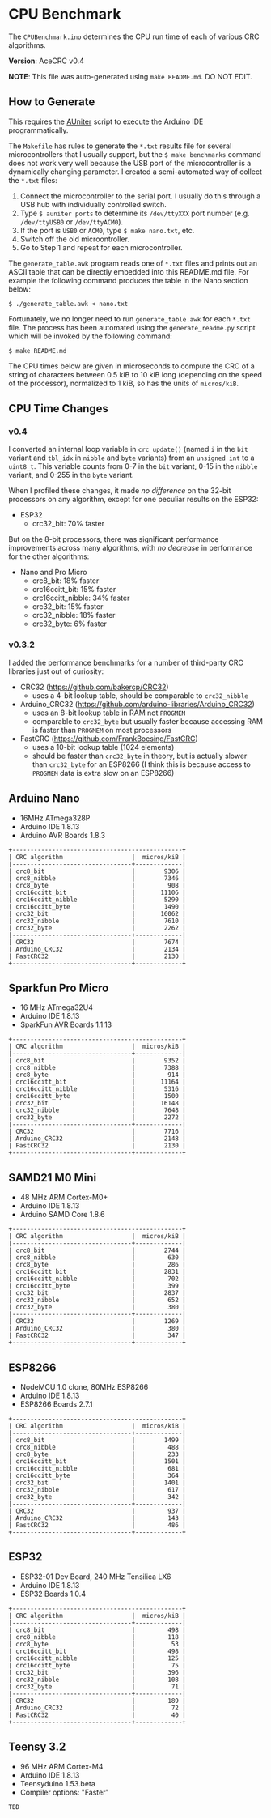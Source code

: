 # CPU Benchmark

The `CPUBenchmark.ino` determines the CPU run time of each of various CRC
algorithms.

**Version**: AceCRC v0.4

**NOTE**: This file was auto-generated using `make README.md`. DO NOT EDIT.

## How to Generate

This requires the [AUniter](https://github.com/bxparks/AUniter) script
to execute the Arduino IDE programmatically.

The `Makefile` has rules to generate the `*.txt` results file for several
microcontrollers that I usually support, but the `$ make benchmarks` command
does not work very well because the USB port of the microcontroller is a
dynamically changing parameter. I created a semi-automated way of collect the
`*.txt` files:

1. Connect the microcontroller to the serial port. I usually do this through a
USB hub with individually controlled switch.
2. Type `$ auniter ports` to determine its `/dev/ttyXXX` port number (e.g.
`/dev/ttyUSB0` or `/dev/ttyACM0`).
3. If the port is `USB0` or `ACM0`, type `$ make nano.txt`, etc.
4. Switch off the old microontroller.
5. Go to Step 1 and repeat for each microcontroller.

The `generate_table.awk` program reads one of `*.txt` files and prints out an
ASCII table that can be directly embedded into this README.md file. For example
the following command produces the table in the Nano section below:

```
$ ./generate_table.awk < nano.txt
```

Fortunately, we no longer need to run `generate_table.awk` for each `*.txt`
file. The process has been automated using the `generate_readme.py` script which
will be invoked by the following command:
```
$ make README.md
```

The CPU times below are given in microseconds to compute the CRC of a string of
characters between 0.5 kiB to 10 kiB long (depending on the speed of the
processor), normalized to 1 kiB, so has the units of `micros/kiB`.


## CPU Time Changes

### v0.4

I converted an internal loop variable in `crc_update()` (named `i` in the `bit`
variant and `tbl_idx` in `nibble` and `byte` variants) from an `unsigned int` to
a `uint8_t`. This variable counts from 0-7 in the `bit` variant, 0-15 in the
`nibble` variant, and 0-255 in the `byte` variant.

When I profiled these changes, it made *no difference* on the 32-bit processors
on any algorithm, except for one peculiar results on the ESP32:

* ESP32
    * crc32_bit: 70% faster

But on the 8-bit processors, there was significant performance improvements
across many algorithms, with *no decrease* in performance for the other
algorithms:

* Nano and Pro Micro
    * crc8_bit: 18% faster
    * crc16ccitt_bit: 15% faster
    * crc16ccitt_nibble: 34% faster
    * crc32_bit: 15% faster
    * crc32_nibble: 18% faster
    * crc32_byte: 6% faster

### v0.3.2

I added the performance benchmarks for a number of third-party CRC libraries
just out of curiosity:

* CRC32 (https://github.com/bakercp/CRC32)
    * uses a 4-bit lookup table, should be comparable to `crc32_nibble`
* Arduino_CRC32 (https://github.com/arduino-libraries/Arduino_CRC32)
    * uses an 8-bit lookup table in RAM not `PROGMEM`
    * comparable to `crc32_byte` but usually faster because accessing RAM is
      faster than `PROGMEM` on most processors
* FastCRC (https://github.com/FrankBoesing/FastCRC)
    * uses a 10-bit lookup table (1024 elements)
    * should be faster than `crc32_byte` in theory, but is actually slower than
      `crc32_byte` for an ESP8266 (I think this is because access to `PROGMEM`
      data is extra slow on an ESP8266)

## Arduino Nano

* 16MHz ATmega328P
* Arduino IDE 1.8.13
* Arduino AVR Boards 1.8.3

```
+-----------------------------------------------+
| CRC algorithm                   |  micros/kiB |
|---------------------------------+-------------|
| crc8_bit                        |        9306 |
| crc8_nibble                     |        7346 |
| crc8_byte                       |         908 |
| crc16ccitt_bit                  |       11106 |
| crc16ccitt_nibble               |        5290 |
| crc16ccitt_byte                 |        1490 |
| crc32_bit                       |       16062 |
| crc32_nibble                    |        7610 |
| crc32_byte                      |        2262 |
|---------------------------------+-------------|
| CRC32                           |        7674 |
| Arduino_CRC32                   |        2134 |
| FastCRC32                       |        2130 |
+---------------------------------+-------------+

```

## Sparkfun Pro Micro

* 16 MHz ATmega32U4
* Arduino IDE 1.8.13
* SparkFun AVR Boards 1.1.13

```
+-----------------------------------------------+
| CRC algorithm                   |  micros/kiB |
|---------------------------------+-------------|
| crc8_bit                        |        9352 |
| crc8_nibble                     |        7388 |
| crc8_byte                       |         914 |
| crc16ccitt_bit                  |       11164 |
| crc16ccitt_nibble               |        5316 |
| crc16ccitt_byte                 |        1500 |
| crc32_bit                       |       16148 |
| crc32_nibble                    |        7648 |
| crc32_byte                      |        2272 |
|---------------------------------+-------------|
| CRC32                           |        7716 |
| Arduino_CRC32                   |        2148 |
| FastCRC32                       |        2130 |
+---------------------------------+-------------+

```

## SAMD21 M0 Mini

* 48 MHz ARM Cortex-M0+
* Arduino IDE 1.8.13
* Arduino SAMD Core 1.8.6

```
+-----------------------------------------------+
| CRC algorithm                   |  micros/kiB |
|---------------------------------+-------------|
| crc8_bit                        |        2744 |
| crc8_nibble                     |         630 |
| crc8_byte                       |         286 |
| crc16ccitt_bit                  |        2831 |
| crc16ccitt_nibble               |         702 |
| crc16ccitt_byte                 |         399 |
| crc32_bit                       |        2837 |
| crc32_nibble                    |         652 |
| crc32_byte                      |         380 |
|---------------------------------+-------------|
| CRC32                           |        1269 |
| Arduino_CRC32                   |         380 |
| FastCRC32                       |         347 |
+---------------------------------+-------------+

```

## ESP8266

* NodeMCU 1.0 clone, 80MHz ESP8266
* Arduino IDE 1.8.13
* ESP8266 Boards 2.7.1

```
+-----------------------------------------------+
| CRC algorithm                   |  micros/kiB |
|---------------------------------+-------------|
| crc8_bit                        |        1499 |
| crc8_nibble                     |         488 |
| crc8_byte                       |         233 |
| crc16ccitt_bit                  |        1501 |
| crc16ccitt_nibble               |         681 |
| crc16ccitt_byte                 |         364 |
| crc32_bit                       |        1401 |
| crc32_nibble                    |         617 |
| crc32_byte                      |         342 |
|---------------------------------+-------------|
| CRC32                           |         937 |
| Arduino_CRC32                   |         143 |
| FastCRC32                       |         486 |
+---------------------------------+-------------+

```

## ESP32

* ESP32-01 Dev Board, 240 MHz Tensilica LX6
* Arduino IDE 1.8.13
* ESP32 Boards 1.0.4

```
+-----------------------------------------------+
| CRC algorithm                   |  micros/kiB |
|---------------------------------+-------------|
| crc8_bit                        |         498 |
| crc8_nibble                     |         118 |
| crc8_byte                       |          53 |
| crc16ccitt_bit                  |         498 |
| crc16ccitt_nibble               |         125 |
| crc16ccitt_byte                 |          75 |
| crc32_bit                       |         396 |
| crc32_nibble                    |         108 |
| crc32_byte                      |          71 |
|---------------------------------+-------------|
| CRC32                           |         189 |
| Arduino_CRC32                   |          72 |
| FastCRC32                       |          40 |
+---------------------------------+-------------+

```

## Teensy 3.2

* 96 MHz ARM Cortex-M4
* Arduino IDE 1.8.13
* Teensyduino 1.53.beta
* Compiler options: "Faster"

```
TBD
```

